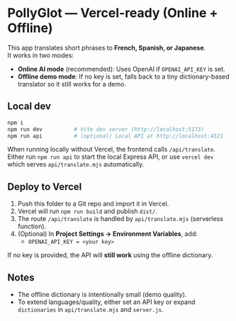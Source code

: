 # PollyGlot — Vercel-ready (Online + Offline)

This app translates short phrases to **French, Spanish, or Japanese**.  
It works in two modes:

- **Online AI mode** (recommended): Uses OpenAI if `OPENAI_API_KEY` is set.
- **Offline demo mode**: If no key is set, falls back to a tiny dictionary-based translator so it still works for a demo.

## Local dev

```bash
npm i
npm run dev          # Vite dev server (http://localhost:5173)
npm run api          # (optional) Local API at http://localhost:4321
```
When running locally without Vercel, the frontend calls `/api/translate`.  
Either run `npm run api` to start the local Express API, or use `vercel dev` which serves `api/translate.mjs` automatically.

## Deploy to Vercel

1. Push this folder to a Git repo and import it in Vercel.
2. Vercel will run `npm run build` and publish `dist/`.
3. The route `/api/translate` is handled by `api/translate.mjs` (serverless function).
4. (Optional) In **Project Settings → Environment Variables**, add:
   - `OPENAI_API_KEY = <your key>`

If no key is provided, the API will **still work** using the offline dictionary.

## Notes

- The offline dictionary is intentionally small (demo quality).
- To extend languages/quality, either set an API key or expand `dictionaries` in `api/translate.mjs` and `server.js`.
